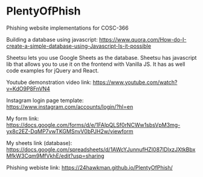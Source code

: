 # PlentyOfPhish
Phishing website implementations for COSC-366

Building a database using javascript:
https://www.quora.com/How-do-I-create-a-simple-database-using-Javascript-Is-it-possible

Sheetsu lets you use Google Sheets as the database. Sheetsu has javascript lib that allows you to use it on the frontend with Vanilla JS. It has as well code examples for jQuery and React.

Youtube demonstration video link: 
https://www.youtube.com/watch?v=KdO9P8FnVN4

Instagram login page template: 
https://www.instagram.com/accounts/login/?hl=en

My form link: 
https://docs.google.com/forms/d/e/1FAIpQLSf0rNCWw1sbsVpM3mg-yx8c2EZ-DqMP7vwTKGMSnvV0bPJH2w/viewform

My sheets link (database): 
https://docs.google.com/spreadsheets/d/1AWcYJunnufHZI087lDlxzJXtkBbxMfkW3Cqm9MfVkhE/edit?usp=sharing

Phishing webiste link:
https://24hawkman.github.io/PlentyOfPhish/
